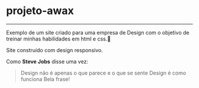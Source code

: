 # projeto-awax
***
 Exemplo de um site criado para uma empresa de Design com o objetivo de treinar minhas habilidades em html e css.:star_struck:

 Site construído com design responsivo. 

 
 Como **Steve Jobs** disse uma vez:
> Design não é apenas o que parece 
> e o que se sente
> Design é como funciona
Bela frase!
